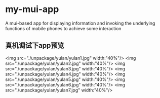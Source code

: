 # my-mui-app
A mui-based app for displaying information and invoking the underlying functions of mobile phones to achieve some interaction
## 真机调试下app预览
<img src="./unpackage/yulan/yulan1.jpg" width:"40%"/>
<img src="./unpackage/yulan/yulan2.jpg" width:"40%"/> 
<img src="./unpackage/yulan/yulan3.jpg" width:"40%"/> 
<img src="./unpackage/yulan/yulan4.jpg" width:"40%"/> 
<img src="./unpackage/yulan/yulan5.jpg" width:"40%"/> 
<img src="./unpackage/yulan/yulan6.jpg" width:"40%"/> 
<img src="./unpackage/yulan/yulan7.jpg" width:"40%"/> 